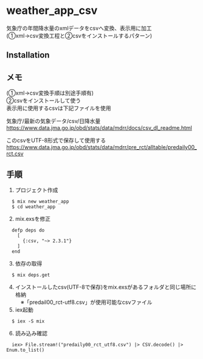 # weather_app_csv

気象庁の年間降水量のxmlデータをcsvへ変換、表示用に加工<br>
(①xml→csv変換工程と②csvをインストールするパターン)

## Installation

## メモ
(①xml→csv変換手順は別途手順有)<br>
②csvをインストールして使う<br>
表示用に使用するcsvは下記ファイルを使用<br>

気象庁/最新の気象データ/csv/日降水量<br>
https://www.data.jma.go.jp/obd/stats/data/mdrr/docs/csv_dl_readme.html

このcsvをUTF-8形式で保存して使用する<br>
https://www.data.jma.go.jp/obd/stats/data/mdrr/pre_rct/alltable/predaily00_rct.csv

## 手順
1. プロジェクト作成<br>
```
  $ mix new weather_app
  $ cd weather_app
```
2. mix.exsを修正<br>
```
  defp deps do
    [
      {:csv, "~> 2.3.1"}
    ]
  end
```
3. 依存の取得<br>
```
  $ mix deps.get
```
4. インストールしたcsv(UTF-8で保存)をmix.exsがあるフォルダと同じ場所に格納<br>
　※「predail00_rct-utf8.csv」が使用可能なcsvファイル
5. iex起動
```
  $ iex -S mix
```
6. 読み込み確認
```
  iex> File.stream!("predaily00_rct_utf8.csv") |> CSV.decode() |> Enum.to_list()
```

